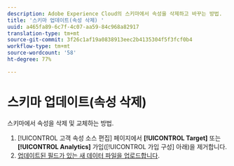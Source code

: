 ```yaml
---
description: Adobe Experience Cloud의 스키마에서 속성을 삭제하고 바꾸는 방법.
title: '스키마 업데이트(속성 삭제) '
uuid: a465fa89-6c7f-4c07-aa59-84c968a82917
translation-type: tm+mt
source-git-commit: 3f26c1af19a0838913eec2b4135304f5f3fcf0b4
workflow-type: tm+mt
source-wordcount: '58'
ht-degree: 77%

---
```



# 스키마 업데이트(속성 삭제)

스키마에서 속성을 삭제 및 교체하는 방법.

1. [!UICONTROL 고객 속성 소스 편집] 페이지에서 **[!UICONTROL Target]** 또는 **[!UICONTROL Analytics]** 가입([!UICONTROL 가입 구성] 아래)을 제거합니다.
1. [업데이트된 필드가 있는 새 데이터 파일을 업로드합니다](../attributes/t-crs-usecase.md#task_BCC327B2A0EF4A1BBB2934013AB92B78).

